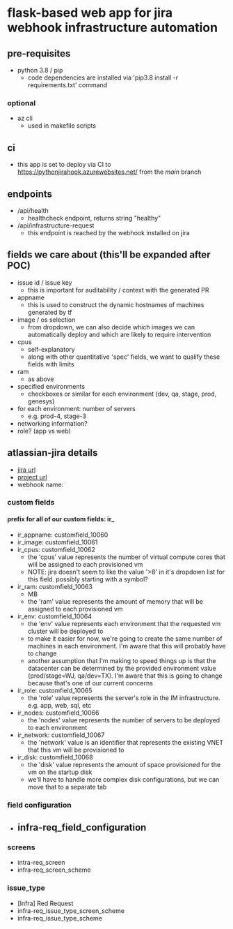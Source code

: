 # flask-based web app for jira webhook infrastructure automation

## pre-requisites
- python 3.8 / pip
	- code dependencies are installed via 'pip3.8 install -r requirements.txt' command

### optional

- az cli
	- used in makefile scripts

## ci
- this app is set to deploy via CI to https://pythonjirahook.azurewebsites.net/ from the _main_ branch

## endpoints
- /api/health
	- healthcheck endpoint, returns string "healthy"
- /api/infrastructure-request
	- this endpoint is reached by the webhook installed on jira

## fields we care about (this'll be expanded after POC)
- issue id / issue key
  - this is important for auditability / context with the generated PR
- appname
  - this is used to construct the dynamic hostnames of machines generated by tf
- image / os selection
  - from dropdown, we can also decide which images we can automatically deploy and which are likely to require intervention
- cpus
  - self-explanatory
  - along with other quantitative 'spec' fields, we want to qualify these fields with limits
- ram
  - as above
- specified environments
  - checkboxes or similar for each environment (dev, qa, stage, prod, genesys)
- for each environment: number of servers
  - e.g. prod-4, stage-3
- networking information?
- role? (app vs web)

## atlassian-jira details
- [jira url](https://jiratestszyjka.atlassian.net)
- [project url](https://jiratestszyjka.atlassian.net/jira/servicedesk/projects/IR)
- webhook name: 

### custom fields
#### prefix for all of our custom fields: ir_
- ir_appname: customfield_10060
- ir_image: customfield_10061
- ir_cpus: customfield_10062
  - the 'cpus' value represents the number of virtual compute cores that will be assigned to each provisioned vm
  - NOTE: jira doesn't seem to like the value '>8' in it's dropdown list for this field. possibly starting with a symbol?
- ir_ram: customfield_10063
  - MB
  - the 'ram' value represents the amount of memory that will be assigned to each provisioned vm 
- ir_env: customfield_10064
  - the 'env' value represents each environment that the requested vm cluster will be deployed to
  - to make it easier for now, we're going to create the same number of machines in each environment. I'm aware that this will probably have to change
  - another assumption that I'm making to speed things up is that the datacenter can be determined by the provided environment value (prod/stage=WJ, qa/dev=TX). I'm aware that this is going to change because that's one of our current concerns
- ir_role: customfield_10065
  - the 'role' value represents the server's role in the IM infrastructure. e.g. app, web, sql, etc
- ir_nodes: customfield_10066
  - the 'nodes' value represents the number of servers to be deployed to each environment
- ir_network: customfield_10067
  - the 'network' value is an identifier that represents the existing VNET that this vm will be provisioned to
- ir_disk: customfield_10068
  - the 'disk' value represents the amount of space provisioned for the vm on the startup disk
  - we'll have to handle more complex disk configurations, but we can move that to a separate tab



### field configuration
- infra-req_field_configuration
  - 

### screens
- intra-req_screen
- infra-req_screen_scheme

### issue_type
- [Infra] Red Request
- infra-req_issue_type_screen_scheme
- infra-req_issue_type_scheme
